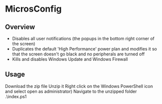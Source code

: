 # MicrosConfig

## Overview

* Disables all user notifications (the popups in the bottom right corner of the screen)
* Duplicates the default 'High Performance' power plan and modifies it so that the screen doesn't go black and no peripherals are turned off
* Kills and disables Windows Update and Windows Firewall

## Usage

Download the zip file
Unzip it
Right click on the Windows PowerShell icon and select open as administrator)
Navigate to the unzipped folder
.\index.ps1